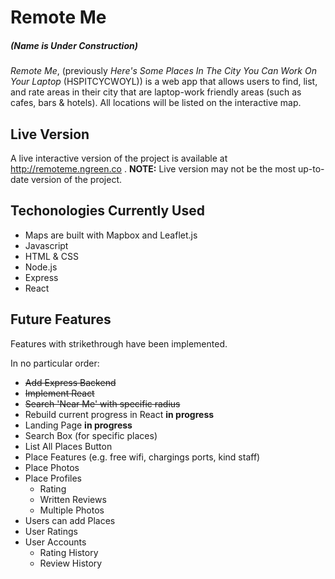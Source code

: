 # Remote Me
##### (Name is Under Construction)

*Remote Me*, (previously *Here's Some Places In The City You Can Work On Your Laptop* (HSPITCYCWOYL)) is a
web app that allows users to find, list, and rate areas in their city that are
laptop-work friendly areas (such as cafes, bars & hotels). All locations will be
listed on the interactive map.

## Live Version

A live interactive version of the project is available at
http://remoteme.ngreen.co .
**NOTE:** Live version may not be the most up-to-date version of the project.

## Techonologies Currently Used 

- Maps are built with Mapbox and Leaflet.js
- Javascript
- HTML & CSS
- Node.js
- Express
- React

## Future Features

Features with strikethrough have been implemented.

In no particular order:
- ~~Add Express Backend~~
- ~~Implement React~~
- ~~Search 'Near Me' with specific radius~~
- Rebuild current progress in React **in progress**
- Landing Page **in progress**
- Search Box (for specific places)
- List All Places Button
- Place Features (e.g. free wifi, chargings ports, kind staff)
- Place Photos
- Place Profiles
  - Rating
  - Written Reviews
  - Multiple Photos 
- Users can add Places
- User Ratings
- User Accounts
  - Rating History 
  - Review History


